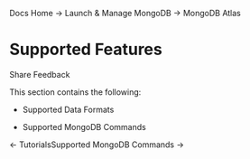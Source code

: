 Docs Home → Launch & Manage MongoDB → MongoDB Atlas

# Supported Features

Share Feedback

This section contains the following:

  * Supported Data Formats

  * Supported MongoDB Commands

← TutorialsSupported MongoDB Commands →

